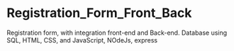 # Registration_Form_Front_Back
Registration form, with integration front-end and Back-end. Database using SQL, HTML, CSS, and JavaScript, NOdeJs, express
